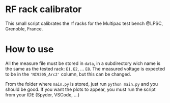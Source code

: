 # RF rack calibrator

This small script calibrates the rf racks for the Multipac test bench @LPSC,
Grenoble, France.

# How to use
All the measure file must be stored in `data`, in a subdirectory wich name is
the same as the tested rack: `E1`, `E2`, ... `E8`. The measured voltage is
expected to be in the `'NI9205_Arc2'` column, but this can be changed.

From the folder where `main.py` is stored, just run `python main.py` and you
should be good.
If you want the plots to appear, you must run the script from your IDE (Spyder, VSCode, ...)
